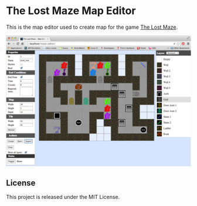 The Lost Maze Map Editor
========================

This is the map editor used to create map for the game [The Lost Maze](https://demonixis.itch.io/the-lost-maze).

![Preview](https://github.com/demonixis/TheLostMaze-MapEditor/blob/master/images/preview.png)

## License
This project is released under the MIT License.